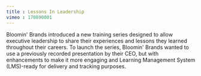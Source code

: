 ```yaml
---
title : Lessons In Leadership
vimeo : 170890001
---
```

Bloomin' Brands introduced a new training series designed to allow executive leadership to share their experiences and lessons they learned throughout their careers. To launch the series, Bloomin' Brands wanted to use a previously recorded presentation by their CEO, but with enhancements to make it more engaging and Learning Management System (LMS)-ready for delivery and tracking purposes.
